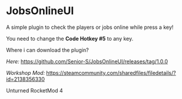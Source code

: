 # JobsOnlineUI
A simple plugin to check the players or jobs online while press a key!

You need to change the **Code Hotkey #5** to any key.

Where i can download the plugin?

*Here:* https://github.com/Senior-S/JobsOnlineUI/releases/tag/1.0.0 

*Workshop Mod:* https://steamcommunity.com/sharedfiles/filedetails/?id=2138356330
 
Unturned RocketMod 4
